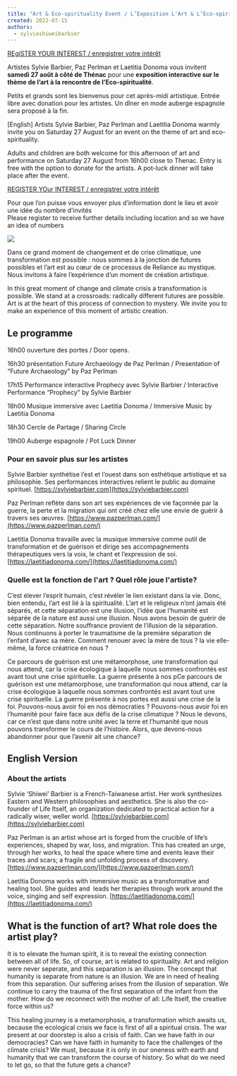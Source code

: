 ```yaml
---
title: "Art & Eco-spirituality Event / L’Exposition L'Art & L’Eco-spiritualité<br/ >27 Aug 2022"
created: 2022-07-15
authors: 
  - sylvieshiweibarbier
---
```


[REgiSTER YOUR INTEREST / enregistrer votre intérêt](https://forms.gle/1amRgdqHfRo9gKLX6)

Artistes Sylvie Barbier, Paz Perlman et Laetitia Donoma vous invitent **samedi 27 août à côté de Thénac** pour une **exposition interactive sur le thème de l’art à la rencontre de l’Eco-spiritualité**.

Petits et grands sont les bienvenus pour cet après-midi artistique. Entrée libre avec donation pour les artistes. Un dîner en mode auberge espagnole sera proposé à la fin.

\[English\] Artists Sylvie Barbier, Paz Perlman and Laetitia Donoma warmly invite you on Saturday 27 August for an event on the theme of art and eco-spirituality.

Adults and children are both welcome for this afternoon of art and performance on Saturday 27 August from 16h00 close to Thenac. Entry is free with the option to donate for the artists. A pot-luck dinner will take place after the event.

[REGISTER YOur INTEREST / enregistrer votre intérêt](https://forms.gle/1amRgdqHfRo9gKLX6)

Pour que l’on puisse vous envoyer plus d’information dont le lieu et avoir une idée du nombre d’invités  
Please register to receive further details including location and so we have an idea of numbers

![](assets/images/invitation-722x1024.jpg)

Dans ce grand moment de changement et de crise climatique, une transformation est possible : nous sommes à la jonction de futures possibles et l’art est au cœur de ce processus de Reliance au mystique. Nous invitons à faire l’expérience d’un moment de création artistique.

In this great moment of change and climate crisis a transformation is possible. We stand at a crossroads: radically different futures are possible. Art is at the heart of this process of connection to mystery. We invite you to make an experience of this moment of artistic creation. 

## Le programme

16h00 ouverture des portes / Door opens.

16h30 présentation Future Archaeology de Paz Perlman / Presentation of “Future Archaeology” by Paz Perlman

17h15 Performance interactive Prophecy avec Sylvie Barbier / Interactive Performance “Prophecy” by Sylvie Barbier

18h00 Musique immersive avec Laetitia Donoma / Immersive Music by Laetitia Donoma

18h30 Cercle de Partage / Sharing Circle

19h00 Auberge espagnole / Pot Luck Dinner

### Pour en savoir plus sur les artistes

Sylvie Barbier synthétise l’est et l’ouest dans son esthétique artistique et sa philosophie. Ses performances interactives relient le public au domaine spirituel. [https://sylviebarbier.com](https://sylviebarbier.com)

Paz Perlman reflète dans son art ses expériences de vie façonnée par la guerre, la perte et la migration qui ont créé chez elle une envie de guérir à travers ses œuvres. [https://www.pazperlman.com/](https://www.pazperlman.com/)

Laetitia Donoma travaille avec la musique immersive comme outil de transformation et de guérison et dirige ses accompagnements thérapeutiques vers la voix, le chant et l’expression de soi. [https://laetitiadonoma.com/](https://laetitiadonoma.com/)

### **Quelle est la fonction de l'art ? Quel rôle joue l'artiste?**

C’est élever l’esprit humain, c’est révéler le lien existant dans la vie. Donc, bien entendu, l’art est lié à la spiritualité. L’art et le religieux n’ont jamais été séparés, et cette séparation est une illusion, l’idée que l’humanité est séparée de la nature est aussi une illusion. Nous avons besoin de guérir de cette séparation. Notre souffrance provient de l’illusion de la séparation. Nous continuons à porter le traumatisme de la première séparation de l’enfant d’avec sa mère. Comment renouer avec la mère de tous ? la vie elle-même, la force créatrice en nous ?

Ce parcours de guérison est une métamorphose, une transformation qui nous attend, car la crise écologique à laquelle nous sommes confrontés est avant tout une crise spirituelle. La guerre présente à nos pCe parcours de guérison est une métamorphose, une transformation qui nous attend, car la crise écologique à laquelle nous sommes confrontés est avant tout une crise spirituelle. La guerre présente à nos portes est aussi une crise de la foi. Pouvons-nous avoir foi en nos démocraties ? Pouvons-nous avoir foi en l’humanité pour faire face aux défis de la crise climatique ? Nous le devons, car ce n’est que dans notre unité avec la terre et l’humanité que nous pouvons transformer le cours de l’histoire. Alors, que devons-nous abandonner pour que l’avenir ait une chance?

## English Version

### About the artists 

Sylvie ‘Shiwei’ Barbier is a French-Taiwanese artist. Her work synthesizes Eastern and Western philosophies and aesthetics. She is also the co-founder of Life Itself, an organization dedicated to practical action for a radically wiser, weller world. [https://sylviebarbier.com](https://sylviebarbier.com)

Paz Perlman is an artist whose art is forged from the crucible of life’s experiences, shaped by war, loss, and migration. This has created an urge, through her works, to heal the space where time and events leave their traces and scars; a fragile and unfolding process of discovery. [https://www.pazperlman.com/](https://www.pazperlman.com/)

Laetitia Donoma works with immersive music as a transformative and healing tool. She guides and  leads her therapies through work around the voice, singing and self expression. [https://laetitiadonoma.com/](https://laetitiadonoma.com/)

## **What is the function of art? What role does the artist play?**

It is to elevate the human spirit, it is to reveal the existing connection between all of life. So, of course, art is related to spirituality. Art and religion were never seperate, and this separation is an illusion. The concept that humanity is separate from nature is an illusion. We are in need of healing from this separation. Our suffering arises from the illusion of separation. We continue to carry the trauma of the first separation of the infant from the mother. How do we reconnect with the mother of all: Life Itself, the creative force within us?

This healing journey is a metamorphosis, a transformation which awaits us, because the ecological crisis we face is first of all a spiritual crisis. The war present at our doorstep is also a crisis of faith. Can we have faith in our democracies? Can we have faith in humanity to face the challenges of the climate crisis? We must, because it is only in our oneness with earth and humanity that we can transform the course of history. So what do we need to let go, so that the future gets a chance?
